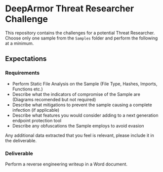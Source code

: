 # DeepArmor Threat Researcher Challenge
This repository contains the challenges for a potential Threat Researcher. Choose only one sample from the ```Samples``` folder and perform the following at a minimum.

## Expectations
### Requirements
* Perform Static File Analysis on the Sample (File Type, Hashes, Imports, Functions etc.)
* Describe what the indicators of compromise of the Sample are (Diagrams recomended but not required)
* Describe what mitigations to prevent the sample causing a complete infection (if applicable)
* Describe what features you would consider adding to a next generation endpoint protection tool
* Describe any obfuscations the Sample employs to avoid evasion

Any additional data extracted that you feel is relevant, please include it in the deliverable.

### Deliverable
Perform a reverse engineering writeup in a Word document.
